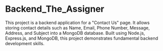 # Backend_The_Assigner
This project is a backend application for a "Contact Us" page. It allows storing contact details such as Name, Email, Phone Number, Message, Address, and Subject into a MongoDB database. Built using Node.js, Express.js, and MongoDB, this project demonstrates fundamental backend development skills.

